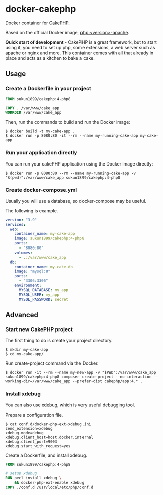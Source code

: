 # docker-cakephp

Docker container for [CakePHP](https://cakephp.org/).

Based on the official Docker image, [php:\<version>-apache](https://hub.docker.com/_/php).

**Quick start of development** - CakePHP is a great framework, but to start using it, you need to set up php, some extensions, a web server such as apache or nginx and more. This container comes with all that already in place and acts as a kitchen to bake a cake.

## Usage

### Create a Dockerfile in your project

```dockerfile
FROM sukun1899/cakephp:4-php8

COPY . /var/www/cake_app
WORKDIR /var/www/cake_app
```

Then, run the commands to build and run the Docker image:

```shell
$ docker build -t my-cake-app .
$ docker run -p 8080:80 -it --rm --name my-running-cake-app my-cake-app
```

### Run your application directly

You can run your cakePHP application using the Docker image directly:

```shell
$ docker run -p 8080:80 --rm --name my-running-cake-app -v "$(pwd)":/var/www/cake_app sukun1899/cakephp:4-php8
```

### Create docker-compose.yml

Usually you will use a database, so docker-compose may be useful.

The following is example.

```yaml
version: "3.9"
services:
  web:
    container_name: my-cake-app
    image: sukun1899/cakephp:4-php8
    ports:
      - "8080:80"
    volumes:
      - .:/var/www/cake_app
  db:
    container_name: my-cake-db
    image: "mysql:8"
    ports:
      - "3306:3306"
    environment:
      MYSQL_DATABASE: my_app
      MYSQL_USER: my_app
      MYSQL_PASSWORD: secret
```

## Advanced

### Start new CakePHP project

The first thing to do is create your project directory.

```shell
$ mkdir my-cake-app
$ cd my-cake-app/
```

Run create-project command via the Docker.

```shell
$ docker run -it --rm --name my-new-app -v "$PWD":/var/www/cake_app sukun1899/cakephp:4-php8 composer create-project --no-interaction --working-dir=/var/www/cake_app --prefer-dist cakephp/app:4.* .
```

### Install xdebug

You can also use [xdebug](https://xdebug.org/), which is very useful debugging tool.

Prepare a configuration file.

```shell
$ cat conf.d/docker-php-ext-xdebug.ini
zend_extension=xdebug
xdebug.mode=debug
xdebug.client_host=host.docker.internal
xdebug.client_port=9003
xdebug.start_with_request=yes
```

Create a Dockerfile, and install xdebug. 

```dockerfile
FROM sukun1899/cakephp:4-php8

# setup xdebug
RUN pecl install xdebug \
    && docker-php-ext-enable xdebug
COPY ./conf.d /usr/local/etc/php/conf.d
```
